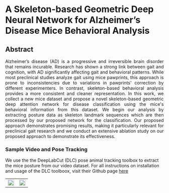 # **A Skeleton-based Geometric Deep Neural Network for Alzheimer’s Disease Mice Behavioral Analysis**


## Abstract
<div style="text-align: justify"> 
Alzheimer’s disease (AD) is a progressive and irreversible brain disorder that remains incurable. Research has shown a strong link between gait and cognition, with AD significantly affecting gait and behavioral patterns. While most preclinical studies analyze gait using mice pawprints, this approach is prone to inconsistencies due to variations in pawprints' correction by different experimenters. In contrast, skeleton-based behavioral analysis provides a more consistent and cleaner representation. In this work, we collect a new mice dataset and propose a novel skeleton-based geometric deep attention network for disease classification using the mice's behavioral information from this dataset. We begin our analysis by extracting posture data as skeleton landmark sequences which are then processed by our proposed network for the classification. Our proposed approach demonstrates promising results, making it particularly relevant for preclinical gait research and we conduct an extensive ablation study on our proposed approach to demonstrate its effectiveness.
</div>

### Sample Video and Pose Tracking 
We use the the DeepLabCut (DLC) pose animal tracking toolbox to extract the mice posture from our video dataset. For all instructions on installation and usage of the DLC toolboox, visit their Github page [here](https://github.com/DeepLabCut/DeepLabCut/tree/main)

<table style="width:100%; table-layout:fixed;">
  <tr>
    <td style="width:50%;"><img style="width:100%;" src="samples/Video.gif"></td>
    <td style="width:50%;"><img style="width:100%;" src="samples/Tracking.gif"></td>
  </tr>
</table>
